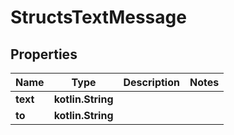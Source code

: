 
# StructsTextMessage

## Properties
Name | Type | Description | Notes
------------ | ------------- | ------------- | -------------
**text** | **kotlin.String** |  | 
**to** | **kotlin.String** |  | 



